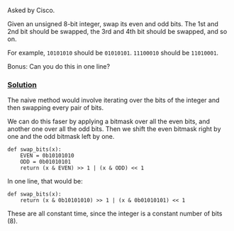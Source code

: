 Asked by Cisco.

Given an unsigned 8-bit integer, swap its even and odd bits. The 1st and 2nd bit should be swapped, the 3rd and 4th bit should be swapped, and so on.

For example, `10101010` should be `01010101`. `11100010` should be `11010001`.

Bonus: Can you do this in one line?

### [Solution](https://www.dailycodingproblem.com/blog/neat-bitwise-trick/)

The naive method would involve iterating over the bits of the integer and then swapping every pair of bits.

We can do this faser by applying a bitmask over all the even bits, and another one over all the odd bits. Then we shift the even bitmask right by one and the odd bitmask left by one.
```
def swap_bits(x):
    EVEN = 0b10101010
    ODD = 0b01010101
    return (x & EVEN) >> 1 | (x & ODD) << 1
```
In one line, that would be:
```
def swap_bits(x):
    return (x & 0b10101010) >> 1 | (x & 0b01010101) << 1
```
These are all constant time, since the integer is a constant number of bits (8).
